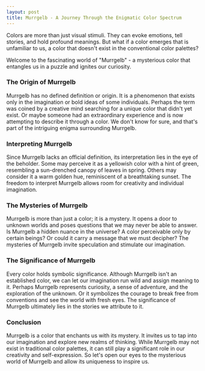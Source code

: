 ```yaml
---
layout: post
title: Murrgelb - A Journey Through the Enigmatic Color Spectrum
---
```


Colors are more than just visual stimuli. They can evoke emotions, tell stories, and hold profound meanings. But what if a color emerges that is unfamiliar to us, a color that doesn't exist in the conventional color palettes?
<!--more-->
Welcome to the fascinating world of "Murrgelb" - a mysterious color that entangles us in a puzzle and ignites our curiosity.

### The Origin of Murrgelb
Murrgelb has no defined definition or origin. It is a phenomenon that exists only in the imagination or bold ideas of some individuals. Perhaps the term was coined by a creative mind searching for a unique color that didn't yet exist. Or maybe someone had an extraordinary experience and is now attempting to describe it through a color. We don't know for sure, and that's part of the intriguing enigma surrounding Murrgelb.

### Interpreting Murrgelb
Since Murrgelb lacks an official definition, its interpretation lies in the eye of the beholder. Some may perceive it as a yellowish color with a hint of green, resembling a sun-drenched canopy of leaves in spring. Others may consider it a warm golden hue, reminiscent of a breathtaking sunset. The freedom to interpret Murrgelb allows room for creativity and individual imagination.

### The Mysteries of Murrgelb
Murrgelb is more than just a color; it is a mystery. It opens a door to unknown worlds and poses questions that we may never be able to answer. Is Murrgelb a hidden nuance in the universe? A color perceivable only by certain beings? Or could it carry a message that we must decipher? The mysteries of Murrgelb invite speculation and stimulate our imagination.

### The Significance of Murrgelb
Every color holds symbolic significance. Although Murrgelb isn't an established color, we can let our imagination run wild and assign meaning to it. Perhaps Murrgelb represents curiosity, a sense of adventure, and the exploration of the unknown. Or it symbolizes the courage to break free from conventions and see the world with fresh eyes. The significance of Murrgelb ultimately lies in the stories we attribute to it.

### Conclusion
Murrgelb is a color that enchants us with its mystery. It invites us to tap into our imagination and explore new realms of thinking. While Murrgelb may not exist in traditional color palettes, it can still play a significant role in our creativity and self-expression. So let's open our eyes to the mysterious world of Murrgelb and allow its uniqueness to inspire us.

